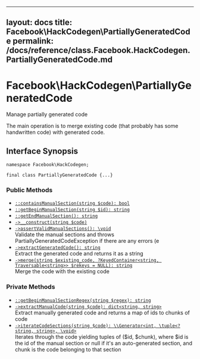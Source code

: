 
***

layout: docs
title: Facebook\\HackCodegen\\PartiallyGeneratedCode
permalink: /docs/reference/class.Facebook.HackCodegen.PartiallyGeneratedCode.md
---







# Facebook\\HackCodegen\\PartiallyGeneratedCode




Manage partially generated code




The main operation is to merge existing
code (that probably has some handwritten code) with generated code.




## Interface Synopsis




``` Hack
namespace Facebook\HackCodegen;

final class PartiallyGeneratedCode {...}
```




### Public Methods




* [` ::containsManualSection(string $code): bool `](<class.Facebook.HackCodegen.PartiallyGeneratedCode.containsManualSection.md>)
* [` ::getBeginManualSection(string $id): string `](<class.Facebook.HackCodegen.PartiallyGeneratedCode.getBeginManualSection.md>)
* [` ::getEndManualSection(): string `](<class.Facebook.HackCodegen.PartiallyGeneratedCode.getEndManualSection.md>)
* [` ->__construct(string $code) `](<class.Facebook.HackCodegen.PartiallyGeneratedCode.__construct.md>)
* [` ->assertValidManualSections(): \void `](<class.Facebook.HackCodegen.PartiallyGeneratedCode.assertValidManualSections.md>)\
  Validate the manual sections and throws PartiallyGeneratedCodeException
  if there are any errors (e
* [` ->extractGeneratedCode(): string `](<class.Facebook.HackCodegen.PartiallyGeneratedCode.extractGeneratedCode.md>)\
  Extract the generated code and returns it as a string
* [` ->merge(string $existing_code, ?KeyedContainer<string, Traversable<string>> $rekeys = NULL): string `](<class.Facebook.HackCodegen.PartiallyGeneratedCode.merge.md>)\
  Merge the code with the existing code







### Private Methods




- [` ::getBeginManualSectionRegex(string $regex): string `](<class.Facebook.HackCodegen.PartiallyGeneratedCode.getBeginManualSectionRegex.md>)
- [` ->extractManualCode(string $code): dict<string, string> `](<class.Facebook.HackCodegen.PartiallyGeneratedCode.extractManualCode.md>)\
  Extract manually generated code and returns a map of ids to chunks of code
- [` ->iterateCodeSections(string $code): \\Generator<int, \tuple<?string, string>, \void> `](<class.Facebook.HackCodegen.PartiallyGeneratedCode.iterateCodeSections.md>)\
  Iterates through the code yielding tuples of ($id, $chunk), where
  $id is the id of the manual section or null if it's an auto-generated
  section, and chunk is the code belonging to that section